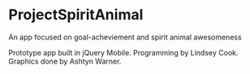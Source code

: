 ProjectSpiritAnimal
===================

An app focused on goal-acheviement and spirit animal awesomeness 

Prototype app built in jQuery Mobile. Programming by Lindsey Cook. Graphics done by Ashtyn Warner. 
